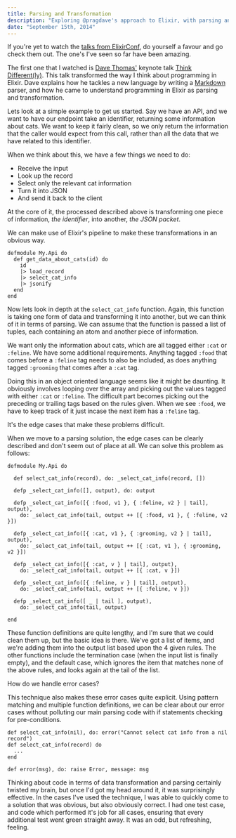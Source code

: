 ```yaml
---
title: Parsing and Transformation
description: "Exploring @pragdave's approach to Elixir, with parsing and transformation"
date: "September 15th, 2014"
---
```


If you're yet to watch the [talks from ElixirConf](http://www.confreaks.com/events/elixirconf2014), do yourself a favour and go check them out. The one's I've seen so far have been amazing.

The first one that I watched is [Dave Thomas'](http://twitter.com/pragdave) keynote talk [Think Different(ly)](http://www.confreaks.com/videos/4119-elixirconf2014-opening-keynote-think-different). This talk transformed the way I think about programming in Elixir. Dave explains how he tackles a new language by writing a [Markdown](http://daringfireball.net/projects/markdown/) parser, and how he came to understand programming in Elixir as parsing and transformation.

Lets look at a simple example to get us started. Say we have an API, and we want to have our endpoint take an identifier, returning some information about cats. We want to keep it fairly clean, so we only return the information that the caller would expect from this call, rather than all the data that we have related to this identifier.

When we think about this, we have a few things we need to do:

* Receive the input
* Look up the record
* Select only the relevant cat information
* Turn it into JSON
* And send it back to the client

At the core of it, the processed described above is transforming one piece of information, _the identifier_, into another, _the JSON packet_.

We can make use of Elixir's pipeline to make these transformations in an obvious way.

    defmodule My.Api do
      def get_data_about_cats(id) do
        id
        |> load_record
        |> select_cat_info
        |> jsonify
      end
    end

Now lets look in depth at the `select_cat_info` function. Again, this function is taking one form of data and transforming it into another, but we can think of it in terms of parsing. We can assume that the function is passed a list of tuples, each containing an atom and another piece of information.

We want only the information about cats, which are all tagged either `:cat` or `:feline`. We have some additional requirements. Anything tagged `:food` that comes before a `:feline` tag needs to also be included, as does anything tagged `:grooming` that comes after a `:cat` tag.

Doing this in an object oriented language seems like it might be daunting. It obviously involves looping over the array and picking out the values tagged with either `:cat` or `:feline`. The difficult part becomes picking out the preceding or trailing tags based on the rules given. When we see `:food`, we have to keep track of it just incase the next item has a `:feline` tag.

It's the edge cases that make these problems difficult.

When we move to a parsing solution, the edge cases can be clearly described and don't seem out of place at all. We can solve this problem as follows:

    defmodule My.Api do

      def select_cat_info(record), do: _select_cat_info(record, [])

      defp _select_cat_info([], output), do: output

      defp _select_cat_info([{ :food, v1 }, { :feline, v2 } | tail], output),
        do: _select_cat_info(tail, output ++ [{ :food, v1 }, { :feline, v2 }])

      defp _select_cat_info([{ :cat, v1 }, { :grooming, v2 } | tail], output),
        do: _select_cat_info(tail, output ++ [{ :cat, v1 }, { :grooming, v2 }])

      defp _select_cat_info([{ :cat, v } | tail], output),
        do: _select_cat_info(tail, output ++ [{ :cat, v }])

      defp _select_cat_info([{ :feline, v } | tail], output),
        do: _select_cat_info(tail, output ++ [{ :feline, v }])

      defp _select_cat_info([ _ | tail ], output),
        do: _select_cat_info(tail, output)

    end

These function definitions are quite lengthy, and I'm sure that we could clean them up, but the basic idea is there. We've got a list of items, and we're adding them into the output list based upon the 4 given rules. The other functions include the termination case (when the input list is finally empty), and the default case, which ignores the item that matches none of the above rules, and looks again at the tail of the list.

How do we handle error cases?

This technique also makes these error cases quite explicit. Using pattern matching and multiple function definitions, we can be clear about our error cases without polluting our main parsing code with if statements checking for pre-conditions.

    def select_cat_info(nil), do: error("Cannot select cat info from a nil record")
    def select_cat_info(record) do
      ...
    end

    def error(msg), do: raise Error, message: msg

Thinking about code in terms of data transformation and parsing certainly twisted my brain, but once I'd got my head around it, it was surprisingly effective. In the cases I've used the technique, I was able to quickly come to a solution that was obvious, but also obviously correct. I had one test case, and code which performed it's job for all cases, ensuring that every additional test went green straight away. It was an odd, but refreshing, feeling.
